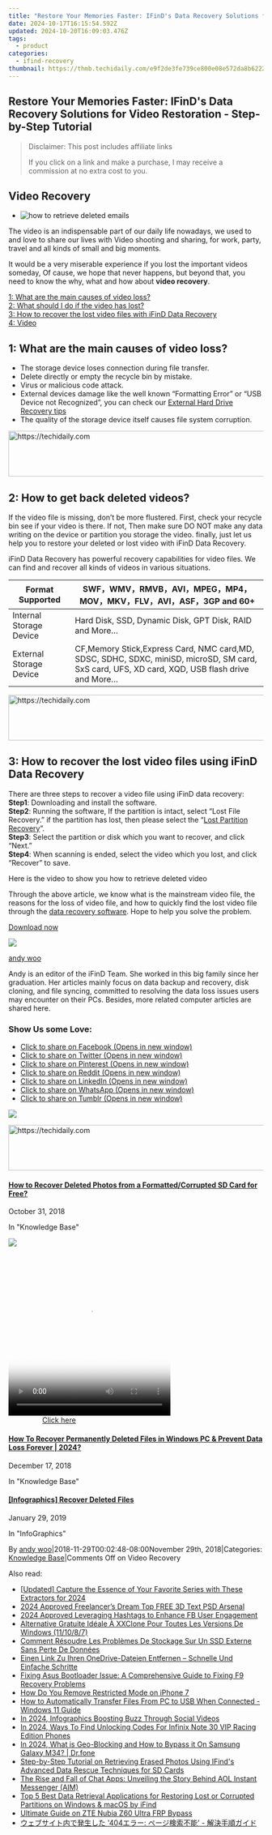 ```yaml
---
title: "Restore Your Memories Faster: IFinD's Data Recovery Solutions for Video Restoration - Step-by-Step Tutorial"
date: 2024-10-17T16:15:54.592Z
updated: 2024-10-20T16:09:03.476Z
tags:
  - product
categories:
  - ifind-recovery
thumbnail: https://thmb.techidaily.com/e9f2de3fe739ce800e08e572da8b622265103b19b637342a76d71b38cffa3022.JPG
---
```


## Restore Your Memories Faster: IFinD's Data Recovery Solutions for Video Restoration - Step-by-Step Tutorial

>  Disclaimer: This post includes affiliate links
>
>  If you click on a link and make a purchase, I may receive a commission at no extra cost to you.
>

## Video Recovery

* ![how to retrieve deleted emails](https://i0.wp.com/www.ifind-recovery.com/wp-content/uploads/2018/11/video-recovery.jpg?fit=640%2C434&ssl=1)

The video is an indispensable part of our daily life nowadays, we used to and love to share our lives with Video shooting and sharing, for work, party, travel and all kinds of small and big moments.

It would be a very miserable experience if you lost the important videos someday, Of cause, we hope that never happens, but beyond that, you need to know the why, what and how about **video recovery**.

[1: What are the main causes of video loss?](https://tools.techidaily.com/ifind-recovery/products/)  
[2: What should I do if the video has lost?](https://tools.techidaily.com/ifind-recovery/products/)  
[3: How to recover the lost video files with iFinD Data Recovery](https://tools.techidaily.com/ifind-recovery/products/)  
[4: Video](https://tools.techidaily.com/ifind-recovery/products/)

## 1: What are the main causes of video loss?

* The storage device loses connection during file transfer.
* Delete directly or empty the recycle bin by mistake.
* Virus or malicious code attack.
* External devices damage like the well known “Formatting Error” or “USB Device not Recognized”, you can check our [External Hard Drive Recovery tips](https://tools.techidaily.com/ifind-recovery/products/)
* The quality of the storage device itself causes file system corruption.

<!-- affiliate ads begin -->
<a href="https://ephamedtechinc.pxf.io/c/5597632/2137223/26400" target="_top" id="2137223">
  <img src="//a.impactradius-go.com/display-ad/26400-2137223" border="0" alt="https://techidaily.com" width="728" height="90"/>
</a>
<img height="0" width="0" src="https://ephamedtechinc.pxf.io/i/5597632/2137223/26400" style="position:absolute;visibility:hidden;" border="0" />
<!-- affiliate ads end -->

## 2: How to get back deleted videos?

If the video file is missing, don’t be more flustered. First, check your recycle bin see if your video is there. If not, Then make sure DO NOT make any data writing on the device or partition you storage the video. finally, just let us help you to restore your deleted or lost video with iFinD Data Recovery.

iFinD Data Recovery has powerful recovery capabilities for video files. We can find and recover all kinds of videos in various situations.

| Format Supported        | SWF，WMV，RMVB，AVI，MPEG，MP4，MOV，MKV，FLV，AVI，ASF，3GP and **60+**                                                                                 |
| ----------------------- | --------------------------------------------------------------------------------------------------------------------------------------------- |
| Internal Storage Device | Hard Disk, SSD, Dynamic Disk, GPT Disk, RAID and More…                                                                                        |
| External Storage Device | CF,Memory Stick,Express Card, NMC card,MD, SDSC, SDHC, SDXC, miniSD, microSD, SM card, SxS card, UFS, XD card, XQD, USB flash drive and More… |

<!-- affiliate ads begin -->
<a href="https://ephamedtechinc.pxf.io/c/5597632/2137201/26400" target="_top" id="2137201">
  <img src="//a.impactradius-go.com/display-ad/26400-2137201" border="0" alt="https://techidaily.com" width="728" height="90"/>
</a>
<img height="0" width="0" src="https://ephamedtechinc.pxf.io/i/5597632/2137201/26400" style="position:absolute;visibility:hidden;" border="0" />
<!-- affiliate ads end -->

## 3: How to recover the lost video files using iFinD Data Recovery

There are three steps to recover a video file using iFinD data recovery:  
**Step1**: Downloading and install the software.  
**Step2**: Running the software, If the partition is intact, select “Lost File Recovery.” if the partition has lost, then please select the “[Lost Partition Recovery](https://tools.techidaily.com/ifind-recovery/products/)”.  
**Step3**: Select the partition or disk which you want to recover, and click “Next.”  
**Step4**: When scanning is ended, select the video which you lost, and click “Recover” to save.

Here is the video to show you how to retrieve deleted video

Through the above article, we know what is the mainstream video file, the reasons for the loss of video file, and how to quickly find the lost video file through the [data recovery software](https://tools.techidaily.com/ifind-recovery/products/). Hope to help you solve the problem.

[Download now](https://tools.techidaily.com/ifind-recovery/products/)

![](https://i0.wp.com/www.ifind-recovery.com/wp-content/uploads/2024/03/R-C.png?resize=100%2C100&ssl=1)

[andy woo](https://tools.techidaily.com/ifind-recovery/products/)

Andy is an editor of the iFinD Team. She worked in this big family since her graduation. Her articles mainly focus on data backup and recovery, disk cloning, and file syncing, committed to resolving the data loss issues users may encounter on their PCs. Besides, more related computer articles are shared here.

### Show Us some Love:

* [Click to share on Facebook (Opens in new window)](https://www.ifind-recovery.com/how-to/video-recovery/?share=facebook&nb=1 "Click to share on Facebook")
* [Click to share on Twitter (Opens in new window)](https://www.ifind-recovery.com/how-to/video-recovery/?share=twitter&nb=1 "Click to share on Twitter")
* [Click to share on Pinterest (Opens in new window)](https://www.ifind-recovery.com/how-to/video-recovery/?share=pinterest&nb=1 "Click to share on Pinterest")
* [Click to share on Reddit (Opens in new window)](https://www.ifind-recovery.com/how-to/video-recovery/?share=reddit&nb=1 "Click to share on Reddit")
* [Click to share on LinkedIn (Opens in new window)](https://www.ifind-recovery.com/how-to/video-recovery/?share=linkedin&nb=1 "Click to share on LinkedIn")
* [Click to share on WhatsApp (Opens in new window)](https://www.ifind-recovery.com/how-to/video-recovery/?share=jetpack-whatsapp&nb=1 "Click to share on WhatsApp")
* [Click to share on Tumblr (Opens in new window)](https://www.ifind-recovery.com/how-to/video-recovery/?share=tumblr&nb=1 "Click to share on Tumblr")

[![](https://i0.wp.com/www.ifind-recovery.com/wp-content/uploads/2018/10/How-To-Recover-Deleted-Photos-Pictures-From-SD-Card-1.jpg?fit=640%2C426&ssl=1&resize=350%2C200)](https://tools.techidaily.com/ifind-recovery/products/)

<!-- affiliate ads begin -->
<a href="https://oneplusfr.sjv.io/c/5597632/1622438/14044" target="_top" id="1622438">
  <img src="//a.impactradius-go.com/display-ad/14044-1622438" border="0" alt="https://techidaily.com" width="728" height="90"/>
</a>
<img height="0" width="0" src="https://oneplusfr.sjv.io/i/5597632/1622438/14044" style="position:absolute;visibility:hidden;" border="0" />
<!-- affiliate ads end -->

#### [How to Recover Deleted Photos from a Formatted/Corrupted SD Card for Free?](https://tools.techidaily.com/ifind-recovery/products/)

October 31, 2018

In "Knowledge Base"

[![](https://i0.wp.com/www.ifind-recovery.com/wp-content/uploads/2018/12/Windows_10.png?fit=1025%2C576&ssl=1&resize=350%2C200)](https://tools.techidaily.com/ifind-recovery/products/)

<!-- affiliate ads begin -->
<span id="1498635">
					<video width="320" height="320" style="cursor:pointer"
           poster="//a.impactradius-go.com/display-clicktoplayimage/1498635.png"
           onclick="if(!this.playClicked){this.play();this.setAttribute('controls',true);this.playClicked=true;}">
	   <source src="//a.impactradius-go.com/display-ad/17326-1498635">
	   <img src="//a.impactradius-go.com/display-clicktoplayimage/1498635.png" style="border: none; height: 100%; width: 100%; object-fit: contain">
	</video>
	<div style="width:200px;text-align:center"><a href="javascript:window.open(decodeURIComponent('https%3A%2F%2Fancheer.sjv.io%2Fc%2F5597632%2F1498635%2F17326'), '_blank');void(0);">Click here</a></div>
</span>
<img height="0" width="0" src="https://imp.pxf.io/i/5597632/1498635/17326" style="position:absolute;visibility:hidden;" border="0" />
<!-- affiliate ads end -->

#### [How To Recover Permanently Deleted Files in Windows PC & Prevent Data Loss Forever | 2024?](https://tools.techidaily.com/ifind-recovery/products/)

December 17, 2018

In "Knowledge Base"

[](https://tools.techidaily.com/ifind-recovery/products/)

#### [\[Infographics\] Recover Deleted Files](https://tools.techidaily.com/ifind-recovery/products/)

January 29, 2019

In "InfoGraphics"

By [andy woo](https://tools.techidaily.com/ifind-recovery/products/)|2018-11-29T00:02:48-08:00November 29th, 2018|Categories: [Knowledge Base](https://tools.techidaily.com/ifind-recovery/products/)|Comments Off on Video Recovery

<ins class="adsbygoogle"
     style="display:block"
     data-ad-format="autorelaxed"
     data-ad-client="ca-pub-7571918770474297"
     data-ad-slot="1223367746"></ins>

<ins class="adsbygoogle"
     style="display:block"
     data-ad-client="ca-pub-7571918770474297"
     data-ad-slot="8358498916"
     data-ad-format="auto"
     data-full-width-responsive="true"></ins>

<span class="atpl-alsoreadstyle">Also read:</span>
<div><ul>
<li><a href="https://facebook-video-share.techidaily.com/updated-capture-the-essence-of-your-favorite-series-with-these-extractors-for-2024/"><u>[Updated] Capture the Essence of Your Favorite Series with These Extractors for 2024</u></a></li>
<li><a href="https://article-helps.techidaily.com/2024-approved-freelancers-dream-top-free-3d-text-psd-arsenal/"><u>2024 Approved Freelancer’s Dream Top FREE 3D Text PSD Arsenal</u></a></li>
<li><a href="https://facebook-video-recording.techidaily.com/2024-approved-leveraging-hashtags-to-enhance-fb-user-engagement/"><u>2024 Approved Leveraging Hashtags to Enhance FB User Engagement</u></a></li>
<li><a href="https://discover-advanced.techidaily.com/alternative-gratuite-ideale-a-xxclone-pour-toutes-les-versions-de-windows-111087/"><u>Alternative Gratuite Idéale À XXClone Pour Toutes Les Versions De Windows (11/10/8/7)</u></a></li>
<li><a href="https://discover-advanced.techidaily.com/comment-resoudre-les-problemes-de-stockage-sur-un-ssd-externe-sans-perte-de-donnees/"><u>Comment Résoudre Les Problèmes De Stockage Sur Un SSD Externe Sans Perte De Données</u></a></li>
<li><a href="https://discover-advanced.techidaily.com/einen-link-zu-ihren-onedrive-dateien-entfernen-schnelle-und-einfache-schritte/"><u>Einen Link Zu Ihren OneDrive-Dateien Entfernen – Schnelle Und Einfache Schritte</u></a></li>
<li><a href="https://discover-advanced.techidaily.com/fixing-asus-bootloader-issue-a-comprehensive-guide-to-fixing-f9-recovery-problems/"><u>Fixing Asus Bootloader Issue: A Comprehensive Guide to Fixing F9 Recovery Problems</u></a></li>
<li><a href="https://ios-unlock.techidaily.com/how-do-you-remove-restricted-mode-on-iphone-7-by-drfone-ios/"><u>How Do You Remove Restricted Mode on iPhone 7</u></a></li>
<li><a href="https://discover-advanced.techidaily.com/how-to-automatically-transfer-files-from-pc-to-usb-when-connected-windows-11-guide/"><u>How to Automatically Transfer Files From PC to USB When Connected - Windows 11 Guide</u></a></li>
<li><a href="https://youtube-stream.techidaily.com/in-2024-infographics-boosting-buzz-through-social-videos/"><u>In 2024, Infographics Boosting Buzz Through Social Videos</u></a></li>
<li><a href="https://sim-unlock.techidaily.com/in-2024-ways-to-find-unlocking-codes-for-infinix-note-30-vip-racing-edition-phones-by-drfone-android/"><u>In 2024, Ways To Find Unlocking Codes For Infinix Note 30 VIP Racing Edition Phones</u></a></li>
<li><a href="https://phone-solutions.techidaily.com/in-2024-what-is-geo-blocking-and-how-to-bypass-it-on-samsung-galaxy-m34-drfone-by-drfone-virtual-android/"><u>In 2024, What is Geo-Blocking and How to Bypass it On Samsung Galaxy M34? | Dr.fone</u></a></li>
<li><a href="https://discover-advanced.techidaily.com/step-by-step-tutorial-on-retrieving-erased-photos-using-ifinds-advanced-data-rescue-techniques-for-sd-cards/"><u>Step-by-Step Tutorial on Retrieving Erased Photos Using IFind's Advanced Data Rescue Techniques for SD Cards</u></a></li>
<li><a href="https://techtrends.techidaily.com/the-rise-and-fall-of-chat-apps-unveiling-the-story-behind-aol-instant-messenger-aim/"><u>The Rise and Fall of Chat Apps: Unveiling the Story Behind AOL Instant Messenger (AIM)</u></a></li>
<li><a href="https://discover-advanced.techidaily.com/top-5-best-data-retrieval-applications-for-restoring-lost-or-corrupted-partitions-on-windows-and-macos-by-ifind/"><u>Top 5 Best Data Retrieval Applications for Restoring Lost or Corrupted Partitions on Windows & macOS by iFind</u></a></li>
<li><a href="https://bypass-frp.techidaily.com/ultimate-guide-on-zte-nubia-z60-ultra-frp-bypass-by-drfone-android/"><u>Ultimate Guide on ZTE Nubia Z60 Ultra FRP Bypass</u></a></li>
<li><a href="https://discover-advanced.techidaily.com/1728494229721-404/"><u>ウェブサイト内で発生した '404エラー: ページ検索不能' - 解決手順ガイド</u></a></li>
</ul></div>

